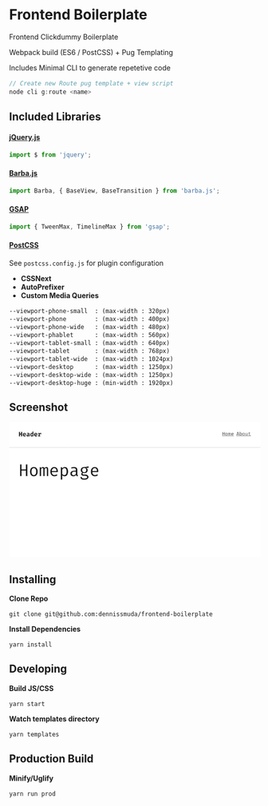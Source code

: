 # Frontend Boilerplate

Frontend Clickdummy Boilerplate

Webpack build (ES6 / PostCSS) + Pug Templating

Includes Minimal CLI to generate repetetive code

```js
// Create new Route pug template + view script
node cli g:route <name>
```


## Included Libraries

#### [jQuery.js](https://jquery.org)

```js
import $ from 'jquery';
```

#### [Barba.js](http://barbajs.org)

```javascript
import Barba, { BaseView, BaseTransition } from 'barba.js';
```

#### [GSAP](https://greensock.com)

```javascript
import { TweenMax, TimelineMax } from 'gsap';
```

#### [PostCSS](http://postcss.org/)

See ```postcss.config.js``` for plugin configuration

- **CSSNext**
- **AutoPrefixer**
- **Custom Media Queries**

```
--viewport-phone-small  : (max-width : 320px)
--viewport-phone        : (max-width : 400px)
--viewport-phone-wide   : (max-width : 480px)
--viewport-phablet      : (max-width : 560px)
--viewport-tablet-small : (max-width : 640px)
--viewport-tablet       : (max-width : 768px)
--viewport-tablet-wide  : (max-width : 1024px)
--viewport-desktop      : (max-width : 1250px)
--viewport-desktop-wide : (max-width : 1250px)
--viewport-desktop-huge : (min-width : 1920px)
```


## Screenshot

![screenshot](public/screen.png)


## Installing
**Clone Repo**
```
git clone git@github.com:dennissmuda/frontend-boilerplate
```
**Install Dependencies**
```
yarn install
```

## Developing
**Build JS/CSS**
```
yarn start
```
**Watch templates directory**
```
yarn templates
```

## Production Build
**Minify/Uglify**
```
yarn run prod
```
